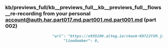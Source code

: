 ### kb/previews_full/kb__previews_full__kb__previews_full__flows__re-recording from your personal account@auth.har.part017.md.part001.md.part001.md (part 002)

```md
                     "url": "https://n958200.alteg.io/chunk-KO722YSM.js",
                          "lineNumber": 0,
                   
```

```
